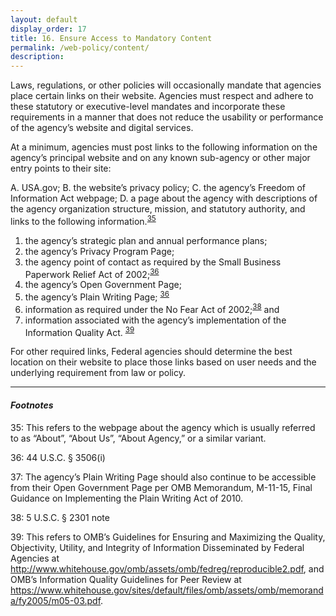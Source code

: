 ```yaml
---
layout: default
display_order: 17 
title: 16. Ensure Access to Mandatory Content
permalink: /web-policy/content/
description:
---
```

Laws, regulations, or other policies will occasionally mandate that agencies place certain links on their website. Agencies must respect and adhere to these statutory or executive-level mandates and incorporate these requirements in a manner that does not reduce the usability or performance of the agency’s website and digital services.

At a minimum, agencies must post links to the following information on the agency’s principal website and on any known sub-agency or other major entry points to their site:

A.	USA.gov;
B.	the website’s privacy policy;
C.	the agency’s Freedom of Information Act webpage;
D.	a page about the agency with descriptions of the agency organization structure, mission, and statutory authority, and links to the following information.<sup>[35](#myfootnote14)</sup>  

1.	the agency’s strategic plan and annual performance plans;
2.	the agency’s Privacy Program Page;
3.	the agency point of contact as required by the Small Business Paperwork Relief Act of 2002;<sup>[36](#myfootnote36)</sup>   
4.	the agency’s Open Government Page;
5.	the agency’s Plain Writing Page;  <sup>[36](#myfootnote14)</sup> 
6.	information as required under the No Fear Act of 2002;<sup>[38](#myfootnote14)</sup>   and 
7.	information associated with the agency’s implementation of the Information Quality Act. <sup>[39](#myfootnote39)</sup>  

For other required links, Federal agencies should determine the best location on their website to place those links based on user needs and the underlying requirement from law or policy. 

***
#### *Footnotes*
<a name="myfootnote12">35</a>: This refers to the webpage about the agency which is usually referred to as “About”, “About Us”, “About Agency,” or a similar variant.

<a name="myfootnote12">36</a>: 44 U.S.C. § 3506(i)

<a name="myfootnote12">37</a>: The agency’s Plain Writing Page should also continue to be accessible from their Open Government Page per OMB Memorandum, M-11-15, Final Guidance on Implementing the Plain Writing Act of 2010.

<a name="myfootnote12">38</a>: 5 U.S.C. § 2301 note 

<a name="myfootnote12">39</a>: This refers to OMB’s Guidelines for Ensuring and Maximizing the Quality, Objectivity, Utility, and Integrity of Information Disseminated by Federal Agencies at http://www.whitehouse.gov/omb/assets/omb/fedreg/reproducible2.pdf, and OMB’s Information Quality Guidelines for Peer Review at https://www.whitehouse.gov/sites/default/files/omb/assets/omb/memoranda/fy2005/m05-03.pdf. 
